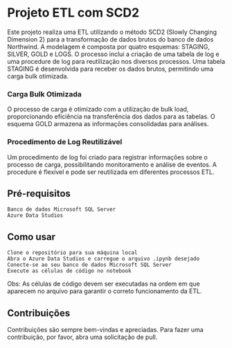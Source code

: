 # Projeto ETL com SCD2

Este projeto realiza uma ETL utilizando o método SCD2 (Slowly Changing Dimension 2) para a transformação de dados brutos do banco de dados Northwind. A modelagem é composta por quatro esquemas: STAGING, SILVER, GOLD e LOGS. O processo inclui a criação de uma tabela de log e uma procedure de log para reutilização nos diversos processos. Uma tabela STAGING é desenvolvida para receber os dados brutos, permitindo uma carga bulk otimizada.

### Carga Bulk Otimizada

O processo de carga é otimizado com a utilização de bulk load, proporcionando eficiência na transferência dos dados para as tabelas. O esquema GOLD armazena as informações consolidadas para análises.

### Procedimento de Log Reutilizável

Um procedimento de log foi criado para registrar informações sobre o processo de carga, possibilitando monitoramento e análise de eventos. A procedure é flexível e pode ser reutilizada em diferentes processos ETL.

## Pré-requisitos

    Banco de dados Microsoft SQL Server
    Azure Data Studios

## Como usar

    Clone o repositório para sua máquina local
    Abra o Azure Data Studios e carregue o arquivo .ipynb desejado
    Conecte-se ao seu banco de dados Microsoft SQL Server
    Execute as células de código no notebook

Obs: As células de código devem ser executadas na ordem em que aparecem no arquivo para garantir o correto funcionamento da ETL.

## Contribuições

Contribuições são sempre bem-vindas e apreciadas. Para fazer uma contribuição, por favor, abra uma solicitação de pull.
